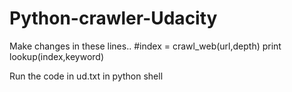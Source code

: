 Python-crawler-Udacity
======================
Make changes in these lines..
#index = crawl_web(url,depth)
print lookup(index,keyword)

Run the code in ud.txt in python shell
